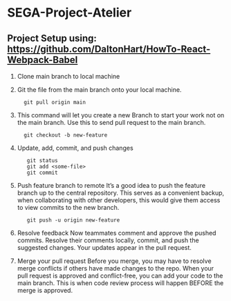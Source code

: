 # SEGA-Project-Atelier
## Project Setup using: https://github.com/DaltonHart/HowTo-React-Webpack-Babel


1. Clone main branch to local machine
2. Git the file from the main branch onto your local machine. 

         git pull origin main
        
    
3. This command will let you create a new Branch to start your work not on the main branch. Use this to send pull request to the main branch. 
    
         git checkout -b new-feature
    
4. Update, add, commit, and push changes

          git status
          git add <some-file>
          git commit
       
    
5. Push feature branch to remote
It’s a good idea to push the feature branch up to the central repository. This serves as a convenient backup, when collaborating with other developers, this would give them access to view commits to the new branch.

          git push -u origin new-feature
    
6. Resolve feedback
Now teammates comment and approve the pushed commits. Resolve their comments locally, commit, and push the suggested changes. Your updates appear in the pull request.
    
7. Merge your pull request
Before you merge, you may have to resolve merge conflicts if others have made changes to the repo. When your pull request is approved and conflict-free, you can add your code to the main branch. This is when code review process will happen BEFORE the merge is approved. 




